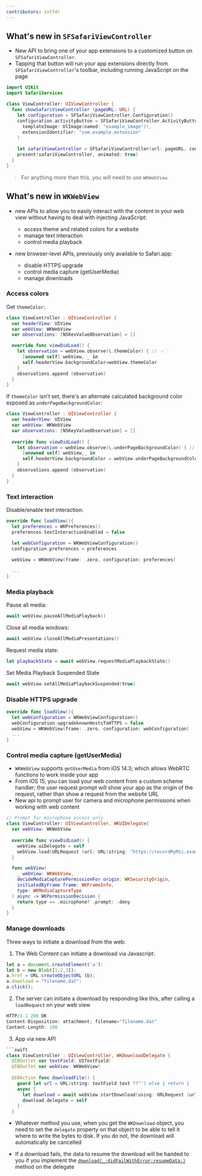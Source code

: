 ```yaml
---
contributors: zntfdr
---
```


## What's new in `SFSafariViewController`

- New API to bring one of your app extensions to a customized button on `SFSafariViewController`.
- Tapping that button will run your app extensions directly from `SFSafariViewController`'s toolbar, including running JavaScript on the page

```swift
import UIKit
import SafariServices

class ViewController: UIViewController {
  func showSafariViewController (pageURL: URL) {
    let configuration = SFSafariViewController.Configuration()
    configuration.activityButton = SFSafariViewController.ActivityButton(
      templateImage: UlImage(named: "example_image")!,
      extensionIdentifier: "com.example.extension"
    )
    
    let safariViewController = SFSafariViewController(url: pageURL, configuration: configuration)
    present(safariViewController, animated: true)
  }
}
```

> For anything more than this, you will need to use `WKWebView`.

## What's new in `WKWebView`

- new APIs to allow you to easily interact with the content in your web view without having to deal with injecting JavaScript:
  - access theme and related colors for a website
  - manage text interaction
  - control media playback

- new browser-level APIs, previously only available to Safari.app:
  - disable HTTPS upgrade
  - control media capture (getUserMedia)
  - manage downloads

### Access colors

Get `themeColor`:

```swift
class ViewController : UIViewController {
  var headerView: UIView
  var webView: WKWebView
  var observations: [NSKevValueObservation] = []

  override func viewDidLoad() {
    let observation = webView.observe(\.themeColor) { // 👈🏻
      [unowned self] webView, _ in
      self.headerView.backgroundColor=webView.themeColor
    }
    observations.append (observation)
  }
}
```

If `themeColor` isn't set, there's an alternate calculated background color exposed as `underPageBackgroundColor`:

```swift
class ViewController : UIViewController {
  var headerView: UIView
  var webView: WKWebView
  var observations: [NSKeyValueObservation] = []
  
  override func viewDidLoad() {
    let observation = webView.observe(\.underPageBackgroundColor) { // 👈🏻
      [unowned self] webView,_ in
      self.headerView.backgroundColor = webView.underPageBackgroundColor
    }
    observations.append (observation)
  }
}
```

### Text interaction

Disable/enable text interaction:

```swift
override func loadView(){
  let preferences = WKPreferences()
  preferences.textInteractionEnabled = false
  
  let webConfiguration = WKWebViewConfiguration()
  configuration.preferences = preferences

  webView = WKWebView(frame: .zero, configuration: preferences)

  ...
}
```

### Media playback

Pause all media:

```swift
await webView.pauseAllMediaPlayback()
```

Close all media windows:

```swift
await webView.closeAllMediaPresentations()
```

Request media state:

```swift
let playbackState = await webView.requestMediaPlaybackState()
```

Set Media Playback Suspended State

```swift
await webView.setAllMediaPlaybackSuspended(true)
```

### Disable HTTPS upgrade

```swift
override func loadView(){
  let webConfiguration = WKWebViewConfiguration()
  webConfiguration.upgradeknownHostsToHTTPS = false
  webView = WKWebView(frame: .zero, configuration: webConfiguration)
  ...
}
```

### Control media capture (getUserMedia)

- `WKWebView` supports `getUserMedia` from iOS 14.3; which allows WebRTC functions to work inside your app
- From iOS 15, you can load your web content from a custom scheme handler; the user request prompt will show your app as the origin of the request, rather than show a request from the website URL
- New api to prompt user for camera and microphone permissions when working with web content

```swift
// Prompt for microphone access only
class ViewController: UIViewController, WKUIDelegate{
  var webView: WKWebView
  
  override func viewDidLoad() { 
    webView.uiDelegate = self
    webView.load(URLRequest (url: URL(string: "https://recordMyMic.example.org")!))
  }

  func webView(
    _ webView: WKWebView,
    decideMediaCapturePermissionFor origin: WKSecurityOrigin,
    initiatedByFrame frame: WKFrameInfo,
    type: WKMediaCaptureType
  ) async -> WKPermissionDecision {
    return type == .microphone? .prompt: .deny
  }
}
```

### Manage downloads

Three ways to initiate a download from the web:

1. The Web Content can initiate a download via Javascript:

```js
let a = document.createElement('a'):
let b = new Blob([1,2,3]);
a.href = URL.createObjectURL (b);
a.download = "filename.dat":
a.click();
```

2. The server can initiate a download by responding like this, after calling a `loadRequest` on your web view

```js
HTTP/1.1 200 OK
Content-Disposition: attachment; filename="filename.dat"
Content-Length: 100
```

3. App via new API

```swift
```swift
class ViewController : UIViewController, WKDownloadDelegate {
  @IBOutlet var textField: UITextField!
  @IBOutlet var webView: WKWebView!
  
  @IBAction func downloadFile() {
    guard let url = URL(string: textField.text ??"') else { return }
    async {
      let download = await webView.startDownload(using: URLRequest (url: url))
      download.delegate = self
    }
  }
```

- Whatever method you use, when you get the `WKDownload` object, you need to set the `delegate` property on that object to be able to tell it where to write the bytes to disk. If you do not, the download will automatically be cancelled

- If a download fails, the data to resume the download will be handed to you if you implement the [`download(_:didFailWithError:resumeData:)`][download(_:didFailWithError:resumeData:)] method on the delegate

[download(_:didFailWithError:resumeData:)]:  https://developer.apple.com/documentation/webkit/wkdownloaddelegate/3727345-download